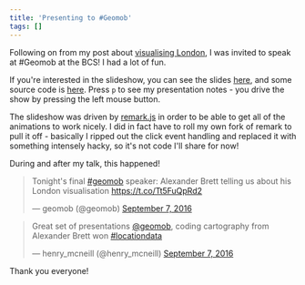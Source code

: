 ```yaml
---
title: 'Presenting to #Geomob'
tags: []
---
```


Following on from my post about [visualising London](/2016/06/01/Visualising-London.html),
I was invited to speak at #Geomob at the BCS! I had a lot of fun.

If you're interested in the slideshow, you can see the slides [here](/london-geomob-presentation.html),
and some source code is [here](https://github.com/alexander-brett/london-geomob-presentation). Press `p`
to see my presentation notes - you drive the show by pressing the left mouse button.

The slideshow was driven by [remark.js](https://github.com/gnab/remark) in order to be able
to get all of the animations to work nicely. I did in fact have to roll my own fork of remark to pull
it off - basically I ripped out the click event handling and replaced it with something intensely
hacky, so it's not code I'll share for now!

During and after my talk, this happened!

<blockquote class="twitter-tweet" data-lang="en"><p lang="en" dir="ltr">Tonight&#39;s final <a href="https://twitter.com/hashtag/geomob?src=hash">#geomob</a> speaker: Alexander Brett telling us about his London visualisation <a href="https://t.co/Tt5FuQpRd2">https://t.co/Tt5FuQpRd2</a></p>&mdash; geomob (@geomob) <a href="https://twitter.com/geomob/status/773594604813910017">September 7, 2016</a></blockquote>
<blockquote class="twitter-tweet" data-lang="en"><p lang="en" dir="ltr">Great set of presentations <a href="https://twitter.com/geomob">@geomob</a>, coding cartography from Alexander Brett won <a href="https://twitter.com/hashtag/locationdata?src=hash">#locationdata</a></p>&mdash; henry_mcneill (@henry_mcneill) <a href="https://twitter.com/henry_mcneill/status/773600530564321280">September 7, 2016</a></blockquote>
<script async src="//platform.twitter.com/widgets.js" charset="utf-8"></script>

Thank you everyone!
